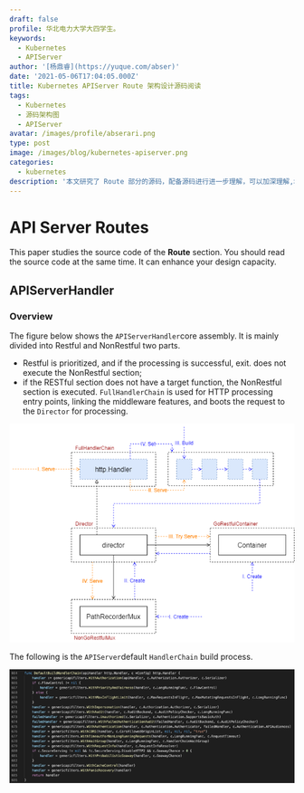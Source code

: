 ```yaml
---
draft: false
profile: 华北电力大学大四学生。
keywords:
  - Kubernetes
  - APIServer
author: '[杨鼎睿](https://yuque.com/abser)'
date: '2021-05-06T17:04:05.000Z'
title: Kubernetes APIServer Route 架构设计源码阅读
tags:
  - Kubernetes
  - 源码架构图
  - APIServer
avatar: /images/profile/abserari.png
type: post
image: /images/blog/kubernetes-apiserver.png
categories:
  - kubernetes
description: '本文研究了 Route 部分的源码，配备源码进行进一步理解，可以加深理解,增强相关设计能力。'
---
```


# API Server Routes

This paper studies the source code of the **Route** section. You should read the source code at the same time. It can enhance your design capacity.

## APIServerHandler

### Overview

The figure below shows the `APIServerHandler`core assembly. It is mainly divided into Restful and NonRestful two parts.   
- Restful is prioritized, and if the processing is successful, exit. does not execute the NonRestful section;   
- if the RESTful section does not have a target function, the NonRestful section is executed. `FullHandlerChain` is used for HTTP processing entry points, linking the middleware features, and boots the request to the `Director` for processing.

![routes-api-server-handler-serve.svg](../.gitbook/assets/1%20%282%29.png)

The following is the `APIServer`default `HandlerChain` build process.

![image.png](../.gitbook/assets/2%20%282%29.png)

